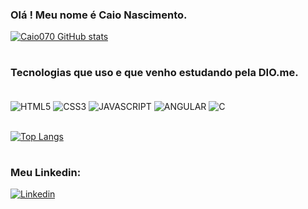### Olá ! Meu nome é Caio Nascimento.

[![Caio070 GitHub stats](https://github-readme-stats.vercel.app/api?username=Caio070&theme=tokyonight)](https://github.com/Caio070/github-readme-stats)
#
### Tecnologias que uso e que venho estudando pela DIO.me.

<div style="display: inline_block"><br/>
    <img align="center" alt="HTML5" src="https://img.shields.io/badge/HTML5-E34F26?style=for-the-badge&logo=html5&logoColor=white"/>
    <img align="center" alt="CSS3" src=https://img.shields.io/badge/CSS3-1572B6?style=for-the-badge&logo=css3&logoColor=white/>
    <img align="center" alt="JAVASCRIPT" src=https://img.shields.io/badge/JavaScript-323330?style=for-the-badge&logo=javascript&logoColor=F7DF1E>
    <img align="center" alt="ANGULAR" src=https://img.shields.io/badge/Angular-DD0031?style=for-the-badge&logo=angular&logoColor=white/>
     <img align="center" alt="C" src=https://img.shields.io/badge/C-00599C?style=for-the-badge&logo=c&logoColor=white>
</div>

<br/>

[![Top Langs](https://github-readme-stats.vercel.app/api/top-langs/?username=Caio070&layout=compact&theme=tokyonight)](https://github.com/Caio070/github-readme-stats)

#

### Meu Linkedin: 

[![Linkedin](https://img.shields.io/badge/LinkedIn-0077B5?style=for-the-badge&logo=linkedin&logoColor=white)](https://www.linkedin.com/in/caio-nascimento-a2b816246/)
